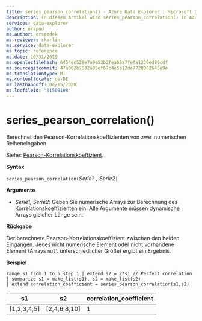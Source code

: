```yaml
---
title: series_pearson_correlation() - Azure Data Explorer | Microsoft Docs
description: In diesem Artikel wird series_pearson_correlation() in Azure Data Explorer beschrieben.
services: data-explorer
author: orspod
ms.author: orspodek
ms.reviewer: rkarlin
ms.service: data-explorer
ms.topic: reference
ms.date: 10/31/2019
ms.openlocfilehash: 6454ec528e7a9e53b2feab5a7fefa1236ed80cdf
ms.sourcegitcommit: 47a002b7032a05ef67c4e5e12de7720062645e9e
ms.translationtype: MT
ms.contentlocale: de-DE
ms.lasthandoff: 04/15/2020
ms.locfileid: "81508108"
---
```

# <a name="series_pearson_correlation"></a>series_pearson_correlation()

Berechnet den Pearson-Korrelationskoeffizienten von zwei numerischen Reiheneingaben.

Siehe: [Pearson-Korrelationskoeffizient](https://en.wikipedia.org/wiki/Pearson_correlation_coefficient).

**Syntax**

`series_pearson_correlation(`*Serie1* `,` *Serie2*`)`

**Argumente**

* *Serie1, Serie2*: Geben Sie numerische Arrays zur Berechnung des Korrelationskoeffizienten ein. Alle Argumente müssen dynamische Arrays gleicher Länge sein. 

**Rückgabe**

Der berechnete Pearson-Korrelationskoeffizient zwischen den beiden Eingängen. Jedes nicht numerische Element oder nicht vorhandene Element (Arrays `null` unterschiedlicher Größe) ergibt ein Ergebnis.

**Beispiel**

```kusto
range s1 from 1 to 5 step 1 | extend s2 = 2*s1 // Perfect correlation
| summarize s1 = make_list(s1), s2 = make_list(s2)
| extend correlation_coefficient = series_pearson_correlation(s1,s2)
```

|s1|s2|correlation_coefficient|
|---|---|---|
|[1,2,3,4,5]|[2,4,6,8,10]|1|
